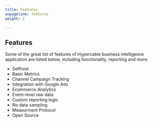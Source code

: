 ```yaml
---
title: Features
onpagelink: features
weight: 2

---
```



Features
--------

Some of the great list of features of Hypercable business intelligence application are listed below, including functionality, reporting and more:

*   Selfhost
*   Basic Metrics
*   Channel Campaign Tracking
*   Integration with Google Ads
*   Ecommerce Analytics
*   Event-level raw data
*   Custom reporting logic
*   No data sampling
*   Measurment Protocol
*   Open Source
